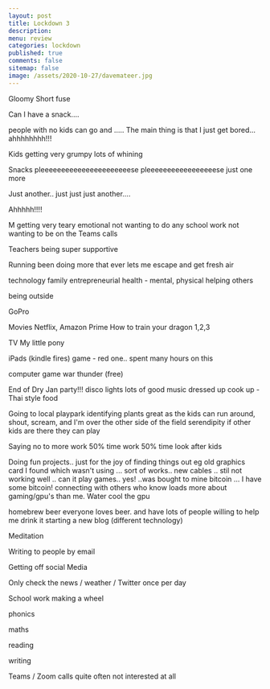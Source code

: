 ```yaml
---
layout: post
title: Lockdown 3 
description: 
menu: review
categories: lockdown
published: true 
comments: false     
sitemap: false
image: /assets/2020-10-27/davemateer.jpg
---
```


<!-- [![alt text](/assets/2020-10-12/db.jpg "Db from Caspar Camille Rubin on Unsplash")](https://unsplash.com/@casparrubin) -->

Gloomy
Short fuse



Can I have a snack….


people with no kids can go and .....
The main thing is that I just get bored...
ahhhhhhhh!!!






Kids getting very grumpy
  lots of whining

Snacks
 pleeeeeeeeeeeeeeeeeeeeeese
  pleeeeeeeeeeeeeeeeese
just one more

Just another.. just just just another....

Ahhhhh!!!!


M getting very teary
  emotional
not wanting to do any school work
not wanting to be on the Teams calls

Teachers being super supportive





Running
  been doing more that ever
  lets me escape and get fresh air

technology
family
entrepreneurial
health - mental, physical
helping others

being outside


GoPro

Movies
  Netflix, Amazon Prime
  How to train your dragon 1,2,3

TV
 My little pony

iPads (kindle fires)
  game - red one.. spent many hours on this

computer game
  war thunder (free)

End of Dry Jan
  party!!!
  disco lights
  lots of good music
  dressed up
  cook up - Thai style food

Going to local playpark
  identifying plants
  great as the kids can run around, shout, scream, and I'm over the other side of the field
 serendipity if other kids are there they can play
  
Saying no to more work
 50% time work
 50% time look after kids

Doing fun projects.. just for the joy of finding things out
  eg old graphics card I found which wasn't using
   ... sort of works.. new cables
    .. stil not working well
    .. can it play games.. yes!
    ..was bought to mine bitcoin
    ... I have some bitcoin!
    connecting with others who know loads more about gaming/gpu's than me. Water cool the gpu

homebrew beer
 everyone loves beer.
 and have lots of people willing to help me drink it
 starting a new blog (different technology)

Meditation

Writing to people
  by email

Getting off social Media

Only check the news / weather / Twitter once per day


School work
 making a wheel

phonics

maths

reading

writing


 
Teams / Zoom calls
  quite often not interested at all
